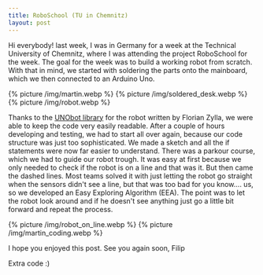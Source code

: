 ```yaml
---
title: RoboSchool (TU in Chemnitz)
layout: post
---
```


Hi everybody!
last week, I was in Germany for a week at the Technical University of Chemnitz, where I was attending the project RoboSchool for the week. The goal for the week was to build a working robot from scratch. With that in mind, we started with soldering the parts onto the mainboard, which we then connected to an Arduino Uno.

{% picture /img/martin.webp %}
{% picture /img/soldered_desk.webp %}
{% picture /img/robot.webp %}

Thanks to the [UNObot library](https://github.com/tuc-roboschool/UNObot) for the robot written by Florian Zylla, we were able to keep the code very easily readable. After a couple of hours developing and testing, we had to start all over again, because our code structure was just too sophisticated. We made a sketch and all the if statements were now far easier to understand. There was a parkour course, which we had to guide our robot trough. It was easy at first because we only needed to check if the robot is on a line and that was it. But then came the dashed lines. Most teams solved it with just letting the robot go straight when the sensors didn't see a line, but that was too bad for you know.... us, so we developed an Easy Exploring Algorithm (EEA). The point was to let the robot look around and if he doesn't see anything just go a little bit forward and repeat the process.

{% picture /img/robot_on_line.webp %}
{% picture /img/martin_coding.webp %}

I hope you enjoyed this post. See you again soon,
Filip

Extra code :)

<script src="https://gist.github.com/filiptronicek/eedffddc9f21584490f461c5c634b31b.js"></script>
